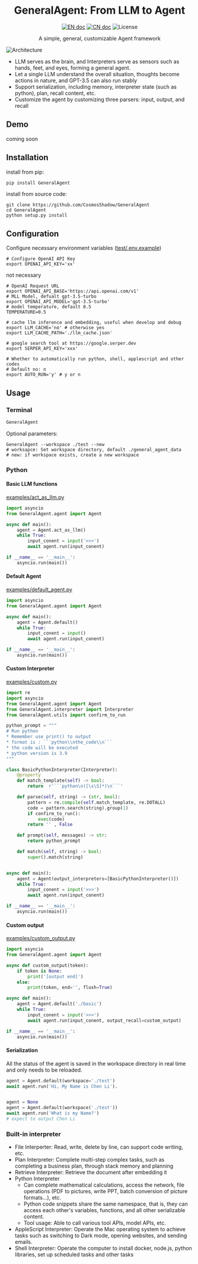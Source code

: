 <h1 align="center">GeneralAgent: From LLM to Agent</h1>
<p align="center">
<a href="README.md"><img src="https://img.shields.io/badge/document-English-blue.svg" alt="EN doc"></a>
<a href="README_CN.md"><img src="https://img.shields.io/badge/文档-中文版-blue.svg" alt="CN doc"></a>
<img src="https://img.shields.io/static/v1?label=license&message=MIT&color=white&style=flat" alt="License"/>
</p>
<p align='center'>
A simple, general, customizable Agent framework
</p>

![Architecture](./docs/images/Architecture.png)

* LLM serves as the brain, and Interpreters serve as sensors such as hands, feet, and eyes, forming a general agent.
* Let a single LLM understand the overall situation, thoughts become actions in nature, and GPT-3.5 can also run stably
* Support serialization, including memory, interpreter state (such as python), plan, recall content, etc.
* Customize the agent by customizing three parsers: input, output, and recall

## Demo

coming soon

## Installation

install from pip:

```bash
pip install GeneralAgent
```

install from source code:

```shell
git clone https://github.com/CosmosShadow/GeneralAgent
cd GeneralAgent
python setup.py install
```



## Configuration

Configure necessary environment variables ([test/.env.example](test/.env.example))

```shell
# Configure OpenAI API Key
export OPENAI_API_KEY='xx'
```

not necessary

```shell
# OpenAI Request URL
export OPENAI_API_BASE='https://api.openai.com/v1'
# MLL Model, defualt gpt-3.5-turbo
export OPENAI_API_MODEL='gpt-3.5-turbo'
# model temperature, default 0.5
TEMPERATURE=0.5

# cache llm inference and embedding, useful when develop and debug
export LLM_CACHE='no' # otherwise yes
export LLM_CACHE_PATH='./llm_cache.json'

# google search tool at https://google.serper.dev
export SERPER_API_KEY='xxx'

# Whether to automatically run python, shell, applescript and other codes
# Default no: n
export AUTO_RUN='y' # y or n

```



## Usage

### Terminal

```bash
GeneralAgent
```

Optional parameters:

```shell
GeneralAgent --workspace ./test --new
# worksapce: Set workspace directory, default ./general_agent_data
# new: if workspace exists, create a new workspace
```



### Python

#### Basic LLM functions

[examples/act_as_llm.py](examples/act_as_llm.py)

```python
import asyncio
from GeneralAgent.agent import Agent

async def main():
    agent = Agent.act_as_llm()
    while True:
        input_conent = input('>>>')
        await agent.run(input_conent)

if __name__ == '__main__':
    asyncio.run(main())
```



#### Default Agent

[examples/default_agent.py](examples/default_agent.py)

```python
import asyncio
from GeneralAgent.agent import Agent

async def main():
    agent = Agent.default()
    while True:
        input_conent = input()
        await agent.run(input_conent)

if __name__ == '__main__':
    asyncio.run(main())
```



#### Custom Interpreter
[examples/custom.py](examples/custom.py)

```python
import re
import asyncio
from GeneralAgent.agent import Agent
from GeneralAgent.interpreter import Interpreter
from GeneralAgent.utils import confirm_to_run

python_prompt = """
# Run python
* Remember use print() to output
* format is : ```python\\nthe_code\\n```
* the code will be executed
* python version is 3.9
"""

class BasicPythonInterpreter(Interpreter):
    @property
    def match_template(self) -> bool:
        return  r'```python\n([\s\S]*)\n```'

    def parse(self, string) -> (str, bool):
        pattern = re.compile(self.match_template, re.DOTALL)
        code = pattern.search(string).group(1)
        if confirm_to_run():
            exec(code)
        return '' , False

    def prompt(self, messages) -> str:
        return python_prompt

    def match(self, string) -> bool:
        super().match(string)


async def main():
    agent = Agent(output_interpreters=[BasicPythonInterpreter()])
    while True:
        input_conent = input('>>>')
        await agent.run(input_conent)

if __name__ == '__main__':
    asyncio.run(main())
```



#### Custom output
[examples/custom_output.py](examples/custom_output.py)

```python
import asyncio
from GeneralAgent.agent import Agent

async def custom_output(token):
    if token is None:
        print('[output end]')
    else:
        print(token, end='', flush=True)

async def main():
    agent = Agent.default('./basic')
    while True:
        input_conent = input('>>>')
        await agent.run(input_conent, output_recall=custom_output)

if __name__ == '__main__':
    asyncio.run(main())
```



#### Serialization

All the status of the agent is saved in the workspace directory in real time and only needs to be reloaded.

```python
agent = Agent.default(workspace='./test')
await agent.run('Hi, My Name is Chen Li').


agent = None
agent = Agent.default(workspace('./test'))
await agent.run('What is my Name?')
# expect to output Chen Li
```



### Built-in interpreter

* File Interperter: Read, write, delete by line, can support code writing, etc.
* Plan Interpreter: Complete multi-step complex tasks, such as completing a business plan, through stack memory and planning
* Retrieve Interpreter: Retrieve the document after embedding it
* Python Interpreter
  * Can complete mathematical calculations, access the network, file operations (PDF to pictures, write PPT, batch conversion of picture formats...), etc.
  * Python code snippets share the same namespace, that is, they can access each other's variables, functions, and all other serializable content.
  * Tool usage: Able to call various tool APIs, model APIs, etc.
* AppleScript Interpreter: Operate the Mac operating system to achieve tasks such as switching to Dark mode, opening websites, and sending emails.
* Shell Interpreter: Operate the computer to install docker, node.js, python libraries, set up scheduled tasks and other tasks